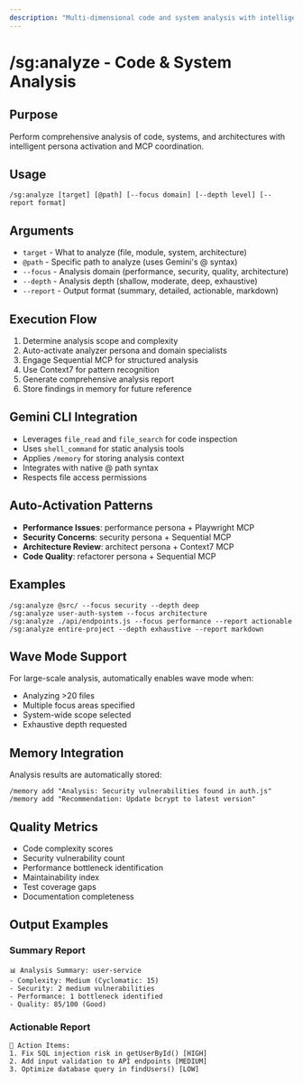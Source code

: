 ```yaml
---
description: "Multi-dimensional code and system analysis with intelligent routing"
---
```


# /sg:analyze - Code & System Analysis

## Purpose
Perform comprehensive analysis of code, systems, and architectures with intelligent persona activation and MCP coordination.

## Usage
```
/sg:analyze [target] [@path] [--focus domain] [--depth level] [--report format]
```

## Arguments
- `target` - What to analyze (file, module, system, architecture)
- `@path` - Specific path to analyze (uses Gemini's @ syntax)
- `--focus` - Analysis domain (performance, security, quality, architecture)
- `--depth` - Analysis depth (shallow, moderate, deep, exhaustive)
- `--report` - Output format (summary, detailed, actionable, markdown)

## Execution Flow
1. Determine analysis scope and complexity
2. Auto-activate analyzer persona and domain specialists
3. Engage Sequential MCP for structured analysis
4. Use Context7 for pattern recognition
5. Generate comprehensive analysis report
6. Store findings in memory for future reference

## Gemini CLI Integration
- Leverages `file_read` and `file_search` for code inspection
- Uses `shell_command` for static analysis tools
- Applies `/memory` for storing analysis context
- Integrates with native @ path syntax
- Respects file access permissions

## Auto-Activation Patterns
- **Performance Issues**: performance persona + Playwright MCP
- **Security Concerns**: security persona + Sequential MCP
- **Architecture Review**: architect persona + Context7 MCP
- **Code Quality**: refactorer persona + Sequential MCP

## Examples
```
/sg:analyze @src/ --focus security --depth deep
/sg:analyze user-auth-system --focus architecture
/sg:analyze ./api/endpoints.js --focus performance --report actionable
/sg:analyze entire-project --depth exhaustive --report markdown
```

## Wave Mode Support
For large-scale analysis, automatically enables wave mode when:
- Analyzing >20 files
- Multiple focus areas specified
- System-wide scope selected
- Exhaustive depth requested

## Memory Integration
Analysis results are automatically stored:
```
/memory add "Analysis: Security vulnerabilities found in auth.js"
/memory add "Recommendation: Update bcrypt to latest version"
```

## Quality Metrics
- Code complexity scores
- Security vulnerability count
- Performance bottleneck identification
- Maintainability index
- Test coverage gaps
- Documentation completeness

## Output Examples
### Summary Report
```
📊 Analysis Summary: user-service
- Complexity: Medium (Cyclomatic: 15)
- Security: 2 medium vulnerabilities
- Performance: 1 bottleneck identified
- Quality: 85/100 (Good)
```

### Actionable Report
```
🎯 Action Items:
1. Fix SQL injection risk in getUserById() [HIGH]
2. Add input validation to API endpoints [MEDIUM]
3. Optimize database query in findUsers() [LOW]
```